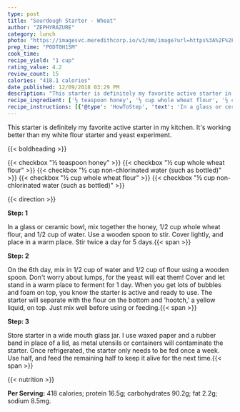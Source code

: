 ```yaml
---
type: post
title: "Sourdough Starter - Wheat"
author: "ZEPHYRAZURE"
category: lunch
photo: "https://imagesvc.meredithcorp.io/v3/mm/image?url=https%3A%2F%2Fimages.media-allrecipes.com%2Fuserphotos%2F8224513.jpg"
prep_time: "P0DT0H15M"
cook_time: 
recipe_yield: "1 cup"
rating_value: 4.2
review_count: 15
calories: "418.1 calories"
date_published: 12/09/2018 03:29 PM
description: "This starter is definitely my favorite active starter in my kitchen. It's working better than my white flour starter and yeast experiment."
recipe_ingredient: ['½ teaspoon honey', '½ cup whole wheat flour', '½ cup non-chlorinated water (such as bottled) ', '½ cup whole wheat flour', '½ cup non-chlorinated water (such as bottled) ']
recipe_instructions: [{'@type': 'HowToStep', 'text': 'In a glass or ceramic bowl, mix together the honey, 1/2 cup whole wheat flour, and 1/2 cup of water. Use a wooden spoon to stir. Cover lightly, and place in a warm place. Stir twice a day for 5 days.\n'}, {'@type': 'HowToStep', 'text': "On the 6th day, mix in 1/2 cup of water and 1/2 cup of flour using a wooden spoon. Don't worry about lumps, for the yeast will eat them! Cover and let stand in a warm place to ferment for 1 day.  When you get lots of bubbles and foam on top, you know the starter is active and ready to use. The starter will separate with the flour on the bottom and 'hootch,' a yellow liquid, on top. Just mix well before using or feeding.\n"}, {'@type': 'HowToStep', 'text': 'Store starter in a wide mouth glass jar. I use waxed paper and a rubber band in place of a lid, as metal utensils or containers will contaminate the starter. Once refrigerated, the starter only needs to be fed once a week. Use half, and feed the remaining half to keep it alive for the next time.\n'}]
---
```


This starter is definitely my favorite active starter in my kitchen. It's working better than my white flour starter and yeast experiment. 

{{< boldheading >}}

{{< checkbox "½ teaspoon honey" >}}
{{< checkbox "½ cup whole wheat flour" >}}
{{< checkbox "½ cup non-chlorinated water (such as bottled)" >}}
{{< checkbox "½ cup whole wheat flour" >}}
{{< checkbox "½ cup non-chlorinated water (such as bottled)" >}}


{{< direction >}}

**Step: 1**

In a glass or ceramic bowl, mix together the honey, 1/2 cup whole wheat flour, and 1/2 cup of water. Use a wooden spoon to stir. Cover lightly, and place in a warm place. Stir twice a day for 5 days.{{< span >}}

**Step: 2**

On the 6th day, mix in 1/2 cup of water and 1/2 cup of flour using a wooden spoon. Don't worry about lumps, for the yeast will eat them! Cover and let stand in a warm place to ferment for 1 day.  When you get lots of bubbles and foam on top, you know the starter is active and ready to use. The starter will separate with the flour on the bottom and 'hootch,' a yellow liquid, on top. Just mix well before using or feeding.{{< span >}}

**Step: 3**

Store starter in a wide mouth glass jar. I use waxed paper and a rubber band in place of a lid, as metal utensils or containers will contaminate the starter. Once refrigerated, the starter only needs to be fed once a week. Use half, and feed the remaining half to keep it alive for the next time.{{< span >}}

{{< nutrition >}}

**Per Serving:** 418 calories; protein 16.5g; carbohydrates 90.2g; fat 2.2g; sodium 8.5mg.